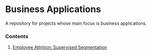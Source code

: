 # Business Applications

A repository for projects whose main focus is business applications.

### Contents

1. [Employee Attrition: Supervised Segmentation](/assets/pages/employee-attrition.html)

